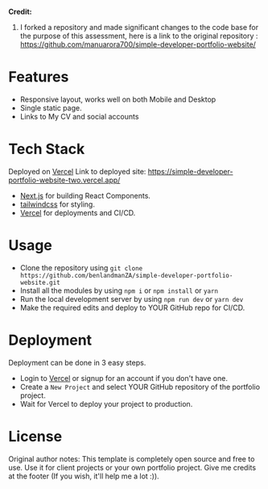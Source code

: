 **Credit:**

1. I forked a repository and made significant changes to the code base for the purpose of this assessment, here is a link to the original repository
: https://github.com/manuarora700/simple-developer-portfolio-website/




# Features

- Responsive layout, works well on both Mobile and Desktop
- Single static page.
- Links to My CV and social accounts


# Tech Stack

Deployed on [Vercel](https://vercel.com) Link to deployed site: https://simple-developer-portfolio-website-two.vercel.app/

- [Next.js](https://nextjs.org) for building React Components.
- [tailwindcss](https://tailwindcss.com) for styling.
- [Vercel](https://vercel.com) for deployments and CI/CD.

# Usage

- Clone the repository using `git clone https://github.com/benlandmanZA/simple-developer-portfolio-website.git`
- Install all the modules by using `npm i` or `npm install` or `yarn`
- Run the local development server by using `npm run dev` or `yarn dev`
- Make the required edits and deploy to YOUR GitHub repo for CI/CD.

# Deployment

Deployment can be done in 3 easy steps.

- Login to [Vercel](https://vercel.com) or signup for an account if you don't have one.
- Create a `New Project` and select YOUR GitHub repository of the portfolio project.
- Wait for Vercel to deploy your project to production.

# License
Original author notes:
This template is completely open source and free to use. Use it for client projects or your own portfolio project. Give me credits at the footer (If you wish, it'll help me a lot :)).

